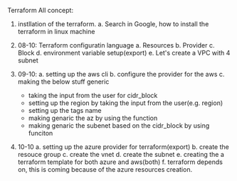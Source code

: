 Terraform All concept:
1. instllation of the terraform. 
   a. Search in Google, how to install the terraform in linux machine

2. 08-10: Terraform configuratin language
   a. Resources 
   b. Provider
   c. Block
   d. environment variable setup(export)
   e. Let's create a VPC with 4 subnet

3. 09-10:
   a. setting up the aws cli
   b. configure the provider for the aws
   c. making the below stuff generic
     - taking the input from the user for cidr_block
     - setting up the region by taking the input from the user(e.g. region) 
     - setting up the tags name 
     - making genaric the az by using the function
     - making genaric the subenet based on the cidr_block by using funciton
4. 10-10
    a. setting up the azure provider for terraform(export)
    b. create the resouce group
    c. create the vnet 
    d. create the subnet
    e. creating the a terraform template for both azure and aws(both)
    f. terraform depends on, this is coming because of the azure resources creation.  
